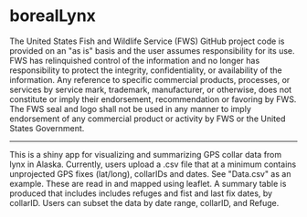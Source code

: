 # borealLynx

The United States Fish and Wildlife Service (FWS) GitHub project code is provided on 
an "as is" basis and the user assumes responsibility for its use. FWS has relinquished 
control of the information and no longer has responsibility to protect the integrity, 
confidentiality, or availability of the information. Any reference to specific 
commercial products, processes, or services by service mark, trademark, manufacturer, 
or otherwise, does not constitute or imply their endorsement, recommendation or 
favoring by FWS. The FWS seal and logo shall not be used in any manner to imply 
endorsement of any commercial product or activity by FWS or the United States 
Government.
_____________________________

This is a shiny app for visualizing and summarizing GPS collar data from lynx in Alaska. 
Currently, users upload a .csv file that at a minimum contains unprojected GPS fixes 
(lat/long), collarIDs and dates. See "Data.csv" as an example. These are read in and mapped using leaflet.
A summary table is produced that includes includes refuges and fist and last fix
dates, by collarID. Users can subset the data by date range, collarID, and Refuge.
